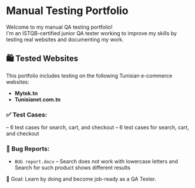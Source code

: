 # Manual Testing Portfolio

Welcome to my manual QA testing portfolio!  
I'm an ISTQB-certified junior QA tester working to improve my skills by testing real websites and documenting my work.

## 🛍️ Tested Websites

This portfolio includes testing on the following Tunisian e-commerce websites:
- **Mytek.tn**
- **Tunisianet.com.tn**
  
### ✅ Test Cases:
– 6 test cases for search, cart, and checkout
– 6 test cases for search, cart, and checkout

### 🐞 Bug Reports:
- `BUG report.docx` – Search does not work with lowercase letters and Search for such product shows different results

💼 Goal: Learn by doing and become job-ready as a QA Tester.


